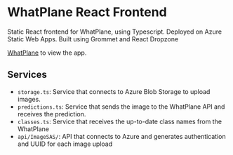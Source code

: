 # WhatPlane React Frontend

Static React frontend for WhatPlane, using Typescript. Deployed on Azure Static
Web Apps. Built using Grommet and React Dropzone

[WhatPlane](https://whatplaneis.it) to view the app.

## Services

- `storage.ts`: Service that connects to Azure Blob Storage to upload images.
- `predictions.ts`: Service that sends the image to the WhatPlane API and
  receives the prediction.
- `classes.ts`: Service that receives the up-to-date class names from the
  WhatPlane
- `api/ImageSAS/`: API that connects to Azure and generates authentication and
  UUID for each image upload
